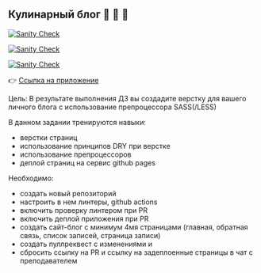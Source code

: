 ## Кулинарный блог  	:pizza: :taco: :bowl_with_spoon:

[![Sanity Check](https://github.com/mihailryzij0/FoodBlog/actions/workflows/sanity-check.yml/badge.svg?branch=hw/7)](https://github.com/mihailryzij0/FoodBlog/actions/workflows/sanity-check.yml)

[![Sanity Check](https://github.com/mihailryzij0/FoodBlog/actions/workflows/deploy.yml/badge.svg?branch=hw/7)](https://github.com/mihailryzij0/FoodBlog/actions/workflows/deploy.yml)

[![Sanity Check](https://github.com/mihailryzij0/FoodBlog//actions/workflows/coverage.yml/badge.svg?branch=hw/8)](https://github.com/mihailryzij0/FoodBlog//actions/workflows/coverage.yml)

:point_right: [Ссылка на приложение](https://mihailryzij0.github.io/FoodBlog/)

Цель:
В результате выполнения ДЗ вы создадите верстку для вашего личного блога с использование препроцессора SASS(/LESS)

В данном задании тренируются навыки:

- верстки страниц
- использование принципов DRY при верстке
- использование препроцессоров
- деплой страниц на сервис github pages

Необходимо:

- создать новый репозиторий
- настроить в нем линтеры, github actions
- включить проверку линтером при PR
- включить деплой приложения при PR
- создать сайт-блог с минимум 4мя страницами (главная, обратная связь, список записей, страница записи)
- создать пуллреквест с изменениями и
- сбросить ссылку на PR и ссылку на задеплоенные страницы в чат с преподавателем